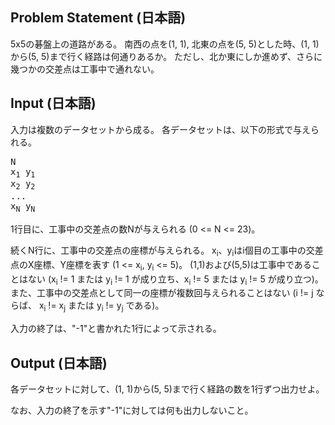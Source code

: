 Problem Statement (日本語)
--
5x5の碁盤上の道路がある。
南西の点を(1, 1), 北東の点を(5, 5)とした時、(1, 1)から(5, 5)まで行く経路は何通りあるか。
ただし、北か東にしか進めず、さらに幾つかの交差点は工事中で通れない。

Input (日本語)
--
入力は複数のデータセットから成る。
各データセットは、以下の形式で与えられる。

<pre>
N
x<sub>1</sub> y<sub>1</sub>
x<sub>2</sub> y<sub>2</sub>
...
x<sub>N</sub> y<sub>N</sub>
</pre>

1行目に、工事中の交差点の数Nが与えられる (0 <= N <= 23)。

続くN行に、工事中の交差点の座標が与えられる。
x<sub>i</sub>、y<sub>i</sub>はi個目の工事中の交差点のX座標、Y座標を表す (1 <= x<sub>i</sub>, y<sub>i</sub> <= 5)。
(1,1)および(5,5)は工事中であることはない (x<sub>i</sub> != 1 または y<sub>i</sub> != 1 が成り立ち、x<sub>i</sub> != 5 または y<sub>i</sub> != 5 が成り立つ)。
また、工事中の交差点として同一の座標が複数回与えられることはない (i != j ならば、 x<sub>i</sub> != x<sub>j</sub> または y<sub>i</sub> != y<sub>j</sub> である)。

入力の終了は、"-1"と書かれた1行によって示される。

Output (日本語)
--
各データセットに対して、(1, 1)から(5, 5)まで行く経路の数を1行ずつ出力せよ。

なお、入力の終了を示す"-1"に対しては何も出力しないこと。

